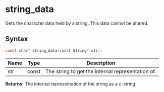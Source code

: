 # string_data

Gets the character data held by a string. This data cannot be altered.

## Syntax

```c
const char* string_data(const String* str);
```

| Name | Type | Description |
| --- | --- | --- |
| str | const | The string to get the internal representation of. |

**Returns:** The internal representation of the string as a c-string.


